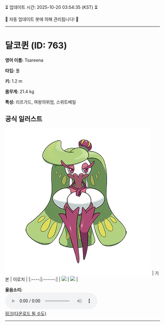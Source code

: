 
⏳ 업데이트 시간: 2025-10-20 03:54:35 (KST) ⏳

🤖 자동 업데이트 봇에 의해 관리됩니다! 🤖

---

# 달코퀸 (ID: 763)
**영어 이름:** Tsareena

**타입:** 풀

**키:** 1.2 m

**몸무게:** 21.4 kg

**특성:** 리프가드, 여왕의위엄, 스위트베일

## 공식 일러스트
![](https://raw.githubusercontent.com/PokeAPI/sprites/master/sprites/pokemon/other/official-artwork/763.png)
| 기본 | 이로치 |
|:----:|:------:|
| <img src="http://play.pokemonshowdown.com/sprites/ani/tsareena.gif" width="200"> | <img src="http://play.pokemonshowdown.com/sprites/ani-shiny/tsareena.gif" width="200"> |

**울음소리:**<br><audio controls src="https://raw.githubusercontent.com/PokeAPI/cries/main/cries/pokemon/latest/763.ogg"></audio><br> [링크(다운로드 될 수도)](https://raw.githubusercontent.com/PokeAPI/cries/main/cries/pokemon/latest/763.ogg)


---
